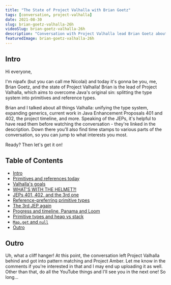 ```yaml
---
title: "The State of Project Valhalla with Brian Goetz"
tags: [conversation, project-valhalla]
date: 2021-08-30
slug: brian-goetz-valhalla-26h
videoSlug: brian-goetz-valhalla-26h
description: "Conversation with Project Valhalla lead Brian Goetz about Java's original sin, unifying the type system, expanding generics, current work, the project timeline, and more."
featuredImage: brian-goetz-valhalla-26h
---
```


## Intro

Hi everyone,

I'm nipafx (but you can call me Nicolai) and today it's gonna be you, me, Brian Goetz, and the state of Project Valhalla!
Brian is the lead of Project Valhalla, which aims to overcome Java's original sin: splitting the type system into primitives and reference types.

Brian and I talked about all things Valhalla: unifying the type system, expanding generics, current work in Java Enhancement Proposals 401 and 402, the project timeline, and more.
Speaking of the JEPs, it's helpful to have read them before watching the conversation - they're linked in the description.
Down there you'll also find time stamps to various parts of the conversation, so you can jump to what interests you most.

Ready?
Then let's get it on!

## Table of Contents

* [Intro](https://www.youtube.com/watch?v=x1_DBqJrykM&t=0m00s)
* [Primitives and references today](https://www.youtube.com/watch?v=x1_DBqJrykM&t=1m33s)
* [Valhalla's goals](https://www.youtube.com/watch?v=x1_DBqJrykM&t=8m07s)
* [WHAT'S WITH THE HELMET?!](https://www.youtube.com/watch?v=x1_DBqJrykM&t=10m14s)
* [JEPs 401, 402, and the 3rd one](https://www.youtube.com/watch?v=x1_DBqJrykM&t=10m59s)
* [Reference-preferring primitive types](https://www.youtube.com/watch?v=x1_DBqJrykM&t=19m25s)
* [The 3rd JEP again](https://www.youtube.com/watch?v=x1_DBqJrykM&t=23m07s)
* [Progress and timeline, Panama and Loom](https://www.youtube.com/watch?v=x1_DBqJrykM&t=27m17s)
* [Primitive types and heap vs stack](https://www.youtube.com/watch?v=x1_DBqJrykM&t=31m50s)
* [`Map.get` and `null`](https://www.youtube.com/watch?v=x1_DBqJrykM&t=33m46s)
* [Outro](https://www.youtube.com/watch?v=x1_DBqJrykM&t=40m30s)

## Outro

Uh, what a cliff hanger!
At this point, the conversation left Project Valhalla behind and got into pattern matching and Project Amber.
Let me know in the comments if you're interested in that and I may end up uploading it as well.
Other than that, do all the YouTube things and I'll see you in the next one!
So long...

